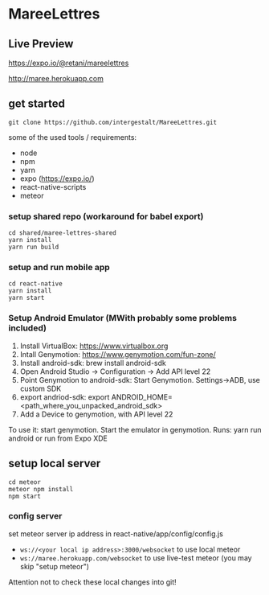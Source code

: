 # MareeLettres

## Live Preview
https://expo.io/@retani/mareelettres

http://maree.herokuapp.com

## get started

`git clone https://github.com/intergestalt/MareeLettres.git`

some of the used tools / requirements:

- node
- npm
- yarn
- expo (https://expo.io/)
- react-native-scripts
- meteor

### setup shared repo (workaround for babel export)

```
cd shared/maree-lettres-shared
yarn install
yarn run build
```

### setup and run mobile app
```
cd react-native
yarn install
yarn start
```

### Setup Android Emulator (MWith probably some problems included)
1. Install VirtualBox: https://www.virtualbox.org
2. Intall Genymotion: https://www.genymotion.com/fun-zone/
3. Install android-sdk: brew install android-sdk
4. Open Android Studio -> Configuration -> Add API level 22
5. Point Genymotion to android-sdk: Start Genymotion. Settings->ADB, use custom SDK
6. export andriod-sdk: export ANDROID_HOME=<path_where_you_unpacked_android_sdk>
7. Add a Device to genymotion, with API level 22

To use it: start genymotion. Start the emulator in genymotion. Runs: yarn run android or run from Expo XDE

## setup local server
```
cd meteor
meteor npm install
npm start
```

### config server
set meteor server ip address in react-native/app/config/config.js

- `ws://<your local ip address>:3000/websocket` to use local meteor
- `ws://maree.herokuapp.com/websocket` to use live-test meteor (you may skip "setup meteor")

Attention not to check these local changes into git!
